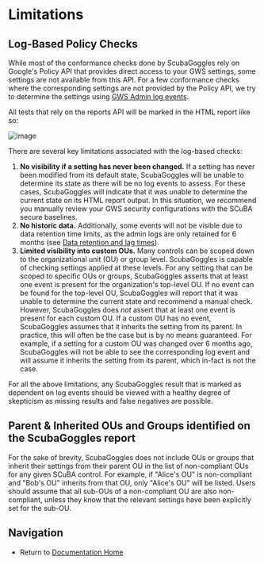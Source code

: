 # Limitations

## Log-Based Policy Checks
While most of the conformance checks done by ScubaGoggles rely on Google's Policy
API that provides direct access to your GWS settings, some settings are not
available from this API.  For a few conformance checks where the corresponding
settings are not provided by the Policy API, we try to determine the settings
using [GWS Admin log events](https://support.google.com/a/answer/4579579?hl=en).

All tests that rely on the reports API will be marked in the HTML report like so:

![image](https://github.com/user-attachments/assets/4f40fe87-fbfb-4669-9b71-c7a4c5079da1)


There are several key limitations associated with the log-based checks:
1. **No visibility if a setting has never been changed.** If a setting has never
been modified from its default state, ScubaGoggles will be unable to determine its
state as there will be no log events to assess. For these cases, ScubaGoggles will
indicate that it was unable to determine the current state on its HTML report output.
In this situation, we recommend you manually review your GWS security configurations
with the SCuBA secure baselines.
1. **No historic data.** Additionally, some events will not be visible due to data
retention time limits, as the admin logs are only retained for 6 months
(see [Data retention and lag times](https://support.google.com/a/answer/7061566)).
1. **Limited visibility into custom OUs.** Many controls can be scoped down to the
organizational unit (OU) or group level. ScubaGoggles is capable of checking settings
applied at these levels. For any setting that can be scoped to specific OUs or groups,
ScubaGoggles asserts that at least one event is present for the organization's top-level
OU. If no event can be found for the top-level OU, ScubaGoggles will report that it was
unable to determine the current state and recommend a manual check. However, ScubaGoggles
does _not_ assert that at least one event is present for each custom OU. If a custom OU
has no event, ScubaGoggles assumes that it inherits the setting from its parent. In
practice, this will often be the case but is by no means guaranteed. For example, if a
setting for a custom OU was changed over 6 months ago, ScubaGoggles will not be able to
see the corresponding log event and will assume it inherits the setting from its parent,
which in-fact is not the case.

For all the above limitations, any ScubaGoggles result that is marked as dependent on
log events should be viewed with a healthy degree of skepticism as missing results
and false negatives are possible.

## Parent & Inherited OUs and Groups identified on the ScubaGoggles report
For the sake of brevity, ScubaGoggles does not include OUs or groups that inherit their settings from their parent OU in the list of non-compliant OUs for any given SCuBA control. For example, if "Alice's OU" is non-compliant and "Bob's OU" inherits from that OU, only "Alice's OU" will be listed. Users should assume that all sub-OUs of a non-compliant OU are also non-compliant, unless they know that the relevant settings have been explicitly set for the sub-OU.

## Navigation
- Return to [Documentation Home](/README.md)
